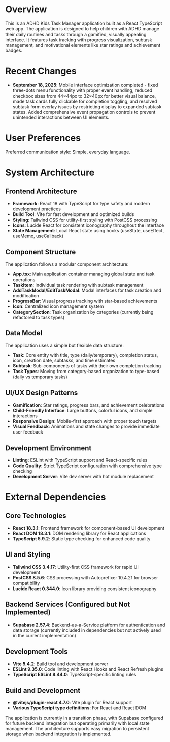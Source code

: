 # Overview

This is an ADHD Kids Task Manager application built as a React TypeScript web app. The application is designed to help children with ADHD manage their daily routines and tasks through a gamified, visually appealing interface. It features task tracking with progress visualization, subtask management, and motivational elements like star ratings and achievement badges.

# Recent Changes

- **September 18, 2025**: Mobile interface optimization completed - fixed three-dots menu functionality with proper event handling, reduced checkbox sizes from 44×44px to 32×40px for better visual balance, made task cards fully clickable for completion toggling, and resolved subtask form overlay issues by restricting display to expanded subtask states. Added comprehensive event propagation controls to prevent unintended interactions between UI elements.

# User Preferences

Preferred communication style: Simple, everyday language.

# System Architecture

## Frontend Architecture
- **Framework**: React 18 with TypeScript for type safety and modern development practices
- **Build Tool**: Vite for fast development and optimized builds
- **Styling**: Tailwind CSS for utility-first styling with PostCSS processing
- **Icons**: Lucide React for consistent iconography throughout the interface
- **State Management**: Local React state using hooks (useState, useEffect, useMemo, useCallback)

## Component Structure
The application follows a modular component architecture:
- **App.tsx**: Main application container managing global state and task operations
- **TaskItem**: Individual task rendering with subtask management
- **AddTaskModal/EditTaskModal**: Modal interfaces for task creation and modification
- **ProgressBar**: Visual progress tracking with star-based achievements
- **Icon**: Centralized icon management system
- **CategorySection**: Task organization by categories (currently being refactored to task types)

## Data Model
The application uses a simple but flexible data structure:
- **Task**: Core entity with title, type (daily/temporary), completion status, icon, creation date, subtasks, and time estimates
- **Subtask**: Sub-components of tasks with their own completion tracking
- **Task Types**: Moving from category-based organization to type-based (daily vs temporary tasks)

## UI/UX Design Patterns
- **Gamification**: Star ratings, progress bars, and achievement celebrations
- **Child-Friendly Interface**: Large buttons, colorful icons, and simple interactions
- **Responsive Design**: Mobile-first approach with proper touch targets
- **Visual Feedback**: Animations and state changes to provide immediate user feedback

## Development Environment
- **Linting**: ESLint with TypeScript support and React-specific rules
- **Code Quality**: Strict TypeScript configuration with comprehensive type checking
- **Development Server**: Vite dev server with hot module replacement

# External Dependencies

## Core Technologies
- **React 18.3.1**: Frontend framework for component-based UI development
- **React DOM 18.3.1**: DOM rendering library for React applications
- **TypeScript 5.9.2**: Static type checking for enhanced code quality

## UI and Styling
- **Tailwind CSS 3.4.17**: Utility-first CSS framework for rapid UI development
- **PostCSS 8.5.6**: CSS processing with Autoprefixer 10.4.21 for browser compatibility
- **Lucide React 0.344.0**: Icon library providing consistent iconography

## Backend Services (Configured but Not Implemented)
- **Supabase 2.57.4**: Backend-as-a-Service platform for authentication and data storage (currently included in dependencies but not actively used in the current implementation)

## Development Tools
- **Vite 5.4.2**: Build tool and development server
- **ESLint 9.35.0**: Code linting with React Hooks and React Refresh plugins
- **TypeScript ESLint 8.44.0**: TypeScript-specific linting rules

## Build and Development
- **@vitejs/plugin-react 4.7.0**: Vite plugin for React support
- **Various TypeScript type definitions**: For React and React DOM

The application is currently in a transition phase, with Supabase configured for future backend integration but operating primarily with local state management. The architecture supports easy migration to persistent storage when backend integration is implemented.